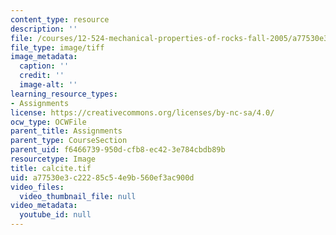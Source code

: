 ```yaml
---
content_type: resource
description: ''
file: /courses/12-524-mechanical-properties-of-rocks-fall-2005/a77530e3c22285c54e9b560ef3ac900d_calcite.tif
file_type: image/tiff
image_metadata:
  caption: ''
  credit: ''
  image-alt: ''
learning_resource_types:
- Assignments
license: https://creativecommons.org/licenses/by-nc-sa/4.0/
ocw_type: OCWFile
parent_title: Assignments
parent_type: CourseSection
parent_uid: f6466739-950d-cfb8-ec42-3e784cbdb89b
resourcetype: Image
title: calcite.tif
uid: a77530e3-c222-85c5-4e9b-560ef3ac900d
video_files:
  video_thumbnail_file: null
video_metadata:
  youtube_id: null
---
```

